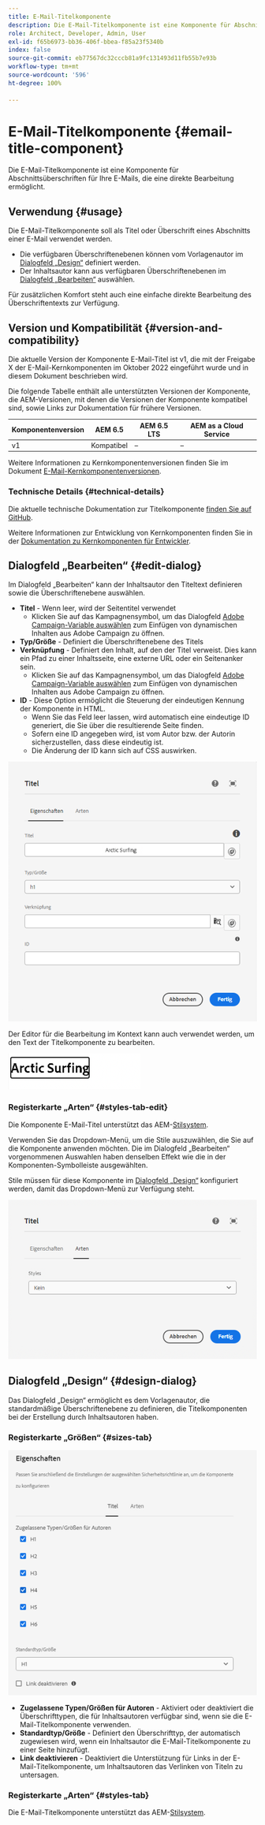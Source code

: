 ```yaml
---
title: E-Mail-Titelkomponente
description: Die E-Mail-Titelkomponente ist eine Komponente für Abschnittsüberschriften für Ihre E-Mails, die eine direkte Bearbeitung ermöglicht.
role: Architect, Developer, Admin, User
exl-id: f65b6973-bb36-406f-bbea-f85a23f5340b
index: false
source-git-commit: eb77567dc32cccb81a9fc131493d11fb55b7e93b
workflow-type: tm+mt
source-wordcount: '596'
ht-degree: 100%

---
```



# E-Mail-Titelkomponente {#email-title-component}

Die E-Mail-Titelkomponente ist eine Komponente für Abschnittsüberschriften für Ihre E-Mails, die eine direkte Bearbeitung ermöglicht.

## Verwendung {#usage}

Die E-Mail-Titelkomponente soll als Titel oder Überschrift eines Abschnitts einer E-Mail verwendet werden.

* Die verfügbaren Überschriftenebenen können vom Vorlagenautor im [Dialogfeld „Design“](#design-dialog) definiert werden.
* Der Inhaltsautor kann aus verfügbaren Überschriftenebenen im [Dialogfeld „Bearbeiten“](#edit-dialog) auswählen.

Für zusätzlichen Komfort steht auch eine einfache direkte Bearbeitung des Überschriftentexts zur Verfügung.

## Version und Kompatibilität {#version-and-compatibility}

Die aktuelle Version der Komponente E-Mail-Titel ist v1, die mit der Freigabe X der E-Mail-Kernkomponenten im Oktober 2022 eingeführt wurde und in diesem Dokument beschrieben wird.

Die folgende Tabelle enthält alle unterstützten Versionen der Komponente, die AEM-Versionen, mit denen die Versionen der Komponente kompatibel sind, sowie Links zur Dokumentation für frühere Versionen.

| Komponentenversion | AEM 6.5 | AEM 6.5 LTS | AEM as a Cloud Service |
|---|---|---|---|
| v1 | Kompatibel | – | – |

Weitere Informationen zu Kernkomponentenversionen finden Sie im Dokument [E-Mail-Kernkomponentenversionen](/help/versions.md).

### Technische Details {#technical-details}

Die aktuelle technische Dokumentation zur Titelkomponente [finden Sie auf GitHub](https://adobe.com/go/aem_cmp_tech_email_title_v1).

Weitere Informationen zur Entwicklung von Kernkomponenten finden Sie in der [Dokumentation zu Kernkomponenten für Entwickler](/help/developing/overview.md).

## Dialogfeld „Bearbeiten“ {#edit-dialog}

Im Dialogfeld „Bearbeiten“ kann der Inhaltsautor den Titeltext definieren sowie die Überschriftenebene auswählen.

* **Titel** - Wenn leer, wird der Seitentitel verwendet
   * Klicken Sie auf das Kampagnensymbol, um das Dialogfeld [Adobe Campaign-Variable auswählen](/help/email/campaign-variables.md) zum Einfügen von dynamischen Inhalten aus Adobe Campaign zu öffnen.
* **Typ/Größe** - Definiert die Überschriftenebene des Titels
* **Verknüpfung** - Definiert den Inhalt, auf den der Titel verweist. Dies kann ein Pfad zu einer Inhaltsseite, eine externe URL oder ein Seitenanker sein.
   * Klicken Sie auf das Kampagnensymbol, um das Dialogfeld [Adobe Campaign-Variable auswählen](/help/email/campaign-variables.md) zum Einfügen von dynamischen Inhalten aus Adobe Campaign zu öffnen.
* **ID** - Diese Option ermöglicht die Steuerung der eindeutigen Kennung der Komponente in HTML.
   * Wenn Sie das Feld leer lassen, wird automatisch eine eindeutige ID generiert, die Sie über die resultierende Seite finden.
   * Sofern eine ID angegeben wird, ist vom Autor bzw. der Autorin sicherzustellen, dass diese eindeutig ist.
   * Die Änderung der ID kann sich auf CSS auswirken.

![Dialog E-Mail-Titelkomponente bearbeiten](/help/email/assets/email-title-edit.png)

Der Editor für die Bearbeitung im Kontext kann auch verwendet werden, um den Text der Titelkomponente zu bearbeiten.

![In-Kontext-Bearbeitung der Komponente E-Mail-Titel](/help/email/assets/email-title-edit-inline.png)

### Registerkarte „Arten“ {#styles-tab-edit}

Die Komponente E-Mail-Titel unterstützt das AEM-[Stilsystem](/help/get-started/authoring.md#component-styling).

Verwenden Sie das Dropdown-Menü, um die Stile auszuwählen, die Sie auf die Komponente anwenden möchten. Die im Dialogfeld „Bearbeiten“ vorgenommenen Auswahlen haben denselben Effekt wie die in der Komponenten-Symbolleiste ausgewählten.

Stile müssen für diese Komponente im [Dialogfeld „Design“](#design-dialog) konfiguriert werden, damit das Dropdown-Menü zur Verfügung steht.

![Registerkarte „Arten“ im Dialogfeld „Bearbeiten“ der Titelkomponente](/help/email/assets/email-title-edit-styles.png)

## Dialogfeld „Design“ {#design-dialog}

Das Dialogfeld „Design“ ermöglicht es dem Vorlagenautor, die standardmäßige Überschriftenebene zu definieren, die Titelkomponenten bei der Erstellung durch Inhaltsautoren haben.

### Registerkarte „Größen“ {#sizes-tab}

![Dialogfeld „Design“ der Titelkomponente](/help/email/assets/email-title-design.png)

* **Zugelassene Typen/Größen für Autoren** - Aktiviert oder deaktiviert die Überschrifttypen, die für Inhaltsautoren verfügbar sind, wenn sie die E-Mail-Titelkomponente verwenden.
* **Standardtyp/Größe** - Definiert den Überschrifttyp, der automatisch zugewiesen wird, wenn ein Inhaltsautor die E-Mail-Titelkomponente zu einer Seite hinzufügt.
* **Link deaktivieren** - Deaktiviert die Unterstützung für Links in der E-Mail-Titelkomponente, um Inhaltsautoren das Verlinken von Titeln zu untersagen.

### Registerkarte „Arten“ {#styles-tab}

Die E-Mail-Titelkomponente unterstützt das AEM-[Stilsystem](/help/get-started/authoring.md#component-styling).
